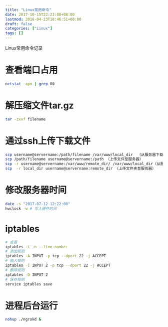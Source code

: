 ```yaml
---
title: "Linux常用命令"
date: 2017-10-15T22:23:08+08:00
lastmod: 2018-04-23T18:46:51+08:00
draft: false
categories: ["Linux"]
tags: []
---
```


Linux常用命令记录
<!--more-->

# 查看端口占用

``` bash
netstat -apn | grep 80
```

# 解压缩文件tar.gz

``` bash
tar -zxvf filename
```

# 通过ssh上传下载文件

``` bash
scp username@servername:/path/filename /var/www/local_dir  （从服务器下载文件）
scp /path/filename username@servername:/path （上传文件至服务器）
scp -r username@servername:/var/www/remote_dir/ /var/www/local_dir（从服务器下载文件夹）
scp  -r local_dir username@servername:remote_dir （上传文件夹至服务器）
```

# 修改服务器时间

``` bash
date -s "2017-07-12 12:22:00"
hwclock -w # 写入硬件时间
```

# iptables

``` bash
# 查看
iptables -L -n --line-number
# 添加规则
iptables -A INPUT -p tcp --dport 22 -j ACCEPT
# 插入规则
iptables -I INPUT 2 -p tcp --dport 22 -j ACCEPT
# 删除规则
iptables -D INPUT 2
# 保存规则
service iptables save
```

# 进程后台运行

``` bash
nohup ./ngrokd &
```
